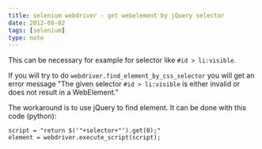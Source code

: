 ```yaml
---
title: selenium webdriver - get webelement by jQuery selector
date: 2012-08-02
tags: [selenium]
type: note
---
```



This can be necessary for example for selector like `#id > li:visible`.

If you will try to do `webdriver.find_element_by_css_selector` you will get an error message "The given selector `#id > li:visible` is either invalid or does not result in a WebElement."

<!-- more -->
The workaround is to use jQuery to find element. It can be done with this code (python):

    script = "return $('"+selector+"').get(0);"
    element = webdriver.execute_script(script);
